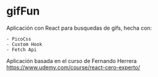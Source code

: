 # gifFun

Aplicación con React para busquedas de gifs, hecha con:

    - PicoCss
    - Custom Hook
    - Fetch Api

Aplicación basada en el curso de Fernando Herrera https://www.udemy.com/course/react-cero-experto/
